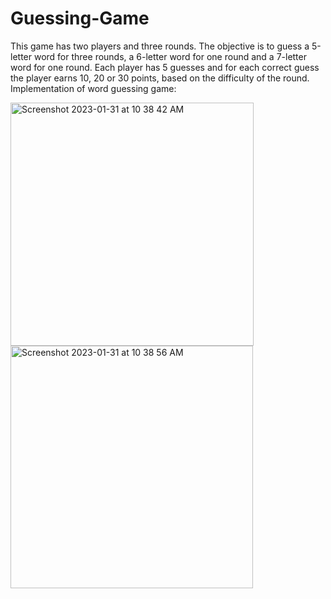 # Guessing-Game

This game has two players and three rounds. The objective is to guess a 5-letter word for three rounds, a 6-letter word for one round and a 7-letter word for one round.
Each player has 5 guesses and for each correct guess the player earns 10, 20 or 30 points, based on the difficulty of the round.
Implementation of word guessing game:

<img width="389" alt="Screenshot 2023-01-31 at 10 38 42 AM" src="https://user-images.githubusercontent.com/49656095/215806090-46be77e9-705b-45ad-a733-6bc8e3b1f685.png">
<img width="388" alt="Screenshot 2023-01-31 at 10 38 56 AM" src="https://user-images.githubusercontent.com/49656095/215806126-59476a67-fe3b-42a7-b25d-6376e6b4bd76.png">
